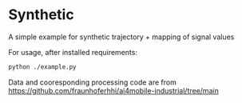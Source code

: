 # Synthetic

A simple example for synthetic trajectory + mapping of signal values

For usage, after installed requirements:

```bash
python ./example.py
```

Data and cooresponding processing code are from https://github.com/fraunhoferhhi/ai4mobile-industrial/tree/main
